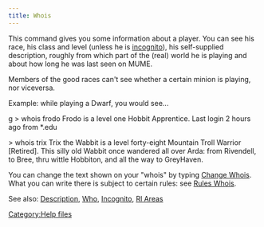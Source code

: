 ```yaml
---
title: Whois
---
```


This command gives you some information about a player. You can see his
race, his class and level (unless he is
[incognito](incognito "wikilink")), his self-supplied description,
roughly from which part of the (real) world he is playing and about how
long he was last seen on MUME.

Members of the good races can't see whether a certain minion is playing,
nor viceversa.

Example: while playing a Dwarf, you would see...

<nowiki>g \> whois frodo Frodo is a level one Hobbit Apprentice. Last
login 2 hours ago from \*.edu

\> whois trix Trix the Wabbit is a level forty-eight Mountain Troll
Warrior \[Retired\]. This silly old Wabbit once wandered all over Arda:
from Rivendell, to Bree, thru wittle Hobbiton, and all the way to
GreyHaven.

</pre>

You can change the text shown on your "whois" by typing [Change
Whois](Change_Whois "wikilink"). What you can write there is subject to
certain rules: see [Rules Whois](Rules_Whois "wikilink").

See also: [Description](Description "wikilink"), [Who](Who "wikilink"),
[Incognito](Incognito "wikilink"), [Rl Areas](Rl_Areas "wikilink")

[Category:Help files](Category:Help_files "wikilink")